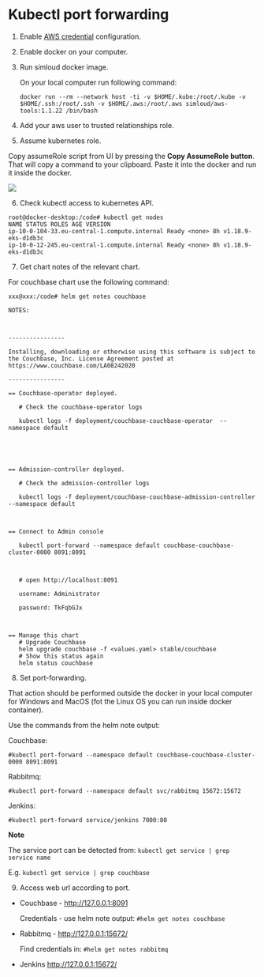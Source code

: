 # Kubectl port forwarding

1. Enable [AWS credential](https://docs.aws.amazon.com/cli/latest/userguide/cli-chap-configure.html) configuration.

2. Enable docker on your computer.

3. Run simloud docker image.

   On your local computer run following command:

   ```
   docker run --rm --network host -ti -v $HOME/.kube:/root/.kube -v $HOME/.ssh:/root/.ssh -v $HOME/.aws:/root/.aws simloud/aws-tools:1.1.22 /bin/bash
   ```

4. Add your aws user to trusted relationships role.

5. Assume kubernetes role.

Copy assumeRole script from UI by pressing the **Copy AssumeRole button**. That will copy a command to your clipboard. Paste it into the docker and run it inside the docker.

![](/home/simloud/IdeaProjects/simloud-docs/static/img/kubernetes/kubectl-port-forwarding/image1.png)


6. Check kubectl access to kubernetes API.

```
root@docker-desktop:/code# kubectl get nodes
NAME STATUS ROLES AGE VERSION
ip-10-0-104-33.eu-central-1.compute.internal Ready <none> 8h v1.18.9-eks-d1db3c
ip-10-0-12-245.eu-central-1.compute.internal Ready <none> 8h v1.18.9-eks-d1db3c
```

7. Get chart notes of the relevant chart.

For couchbase chart use the following command:

```
xxx@xxx:/code# helm get notes couchbase

NOTES:



----------------

Installing, downloading or otherwise using this software is subject to the Couchbase, Inc. License Agreement posted at https://www.couchbase.com/LA08242020

----------------

== Couchbase-operator deployed.

   # Check the couchbase-operator logs

   kubectl logs -f deployment/couchbase-couchbase-operator  --namespace default





== Admission-controller deployed.

   # Check the admission-controller logs

   kubectl logs -f deployment/couchbase-couchbase-admission-controller --namespace default



== Connect to Admin console

   kubectl port-forward --namespace default couchbase-couchbase-cluster-0000 8091:8091



   # open http://localhost:8091

   username: Administrator

   password: TkFqbGJx



== Manage this chart
   # Upgrade Couchbase
   helm upgrade couchbase -f <values.yaml> stable/couchbase
   # Show this status again
   helm status couchbase
```

8. Set port-forwarding.

That action should be performed outside the docker in your local computer for Windows and MacOS
(fot the Linux OS you can run inside docker container).

Use the commands from the helm note output:

Couchbase:

```
#kubectl port-forward --namespace default couchbase-couchbase-cluster-0000 8091:8091
```

Rabbitmq:

```
#kubectl port-forward --namespace default svc/rabbitmq 15672:15672
```

Jenkins:

```
#kubectl port-forward service/jenkins 7000:80
```

**Note**

The service port can be detected from: `kubectl get service | grep service name`

E.g. `kubectl get service | grep couchbase`

9. Access web url according to port.

- Couchbase - http://127.0.0.1:8091

  Credentials - use helm note output:
  `#helm get notes couchbase`

- Rabbitmq - http://127.0.0.1:15672/

  Find credentials in:
  `#helm get notes rabbitmq`

- Jenkins http://127.0.0.1:15672/
